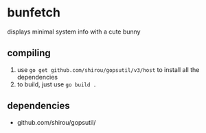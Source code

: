 # bunfetch
 displays minimal system info with a cute bunny

## compiling
1. use `go get github.com/shirou/gopsutil/v3/host` to install all the dependencies
2. to build, just use `go build .`

 ## dependencies

* github.com/shirou/gopsutil/